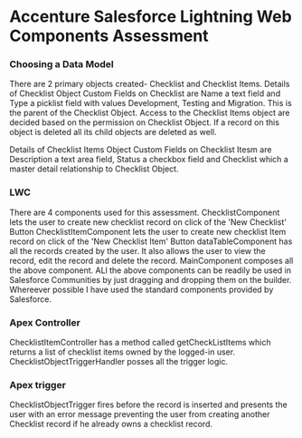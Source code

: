 # Accenture Salesforce Lightning Web Components Assessment
### Choosing a Data Model
There are 2 primary objects created- Checklist and Checklist Items. 
Details of Checklist Object
Custom Fields on Checklist are Name a text field and Type a picklist field with values Development, Testing and Migration. This is the parent of the Checklist Object. Access to the Checklist Items object are decided based on the permission on Checklist Object. If a record on this object is deleted all its child objects are deleted as well.

Details of Checklist Items Object
Custom Fields on Checklist Itesm are Description a text area field, Status a checkbox field and Checklist which a master detail relationship to Checklist Object.

### LWC
There are 4 components used for this assessment.
ChecklistComponent lets the user to create new checklist record on click of the 'New Checklist' Button
ChecklistItemComponent lets the user to create new checklist Item record on click of the 'New Checklist Item' Button
dataTableComponent has all the records created by the user. It also allows the user to view the record, edit the record and delete the record.
MainComponent composes all the above component.
ALl the above components can be readily be used in Salesforce Communities by just dragging and dropping them on the builder.
Whereever possible I have used the standard components provided by Salesforce.

### Apex Controller
ChecklistItemController has a method called getCheckListItems which returns a list of checklist items owned by the logged-in user. 
ChecklistObjectTriggerHandler posses all the trigger logic.

### Apex trigger
ChecklistObjectTrigger fires before the record is inserted and presents the user with an error message preventing the user from creating another Checklist record if he already owns a checklist record.